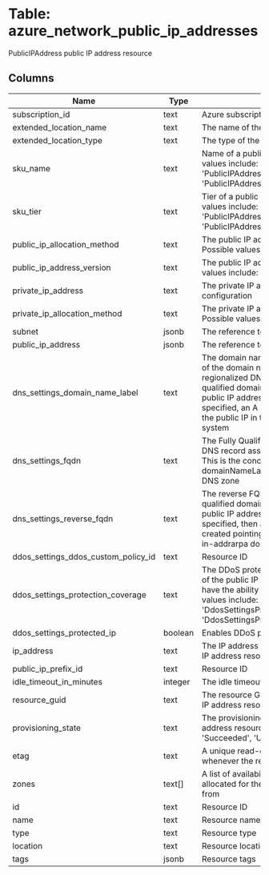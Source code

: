
# Table: azure_network_public_ip_addresses
PublicIPAddress public IP address resource
## Columns
| Name        | Type           | Description  |
| ------------- | ------------- | -----  |
|subscription_id|text|Azure subscription id|
|extended_location_name|text|The name of the extended location|
|extended_location_type|text|The type of the extended location|
|sku_name|text|Name of a public IP address SKU Possible values include: 'PublicIPAddressSkuNameBasic', 'PublicIPAddressSkuNameStandard'|
|sku_tier|text|Tier of a public IP address SKU Possible values include: 'PublicIPAddressSkuTierRegional', 'PublicIPAddressSkuTierGlobal'|
|public_ip_allocation_method|text|The public IP address allocation method Possible values include: 'Static', 'Dynamic'|
|public_ip_address_version|text|The public IP address version Possible values include: 'IPv4', 'IPv6'|
|private_ip_address|text|The private IP address of the IP configuration|
|private_ip_allocation_method|text|The private IP address allocation method Possible values include: 'Static', 'Dynamic'|
|subnet|jsonb|The reference to the subnet resource|
|public_ip_address|jsonb|The reference to the public IP resource|
|dns_settings_domain_name_label|text|The domain name label The concatenation of the domain name label and the regionalized DNS zone make up the fully qualified domain name associated with the public IP address If a domain name label is specified, an A DNS record is created for the public IP in the Microsoft Azure DNS system|
|dns_settings_fqdn|text|The Fully Qualified Domain Name of the A DNS record associated with the public IP This is the concatenation of the domainNameLabel and the regionalized DNS zone|
|dns_settings_reverse_fqdn|text|The reverse FQDN A user-visible, fully qualified domain name that resolves to this public IP address If the reverseFqdn is specified, then a PTR DNS record is created pointing from the IP address in the in-addrarpa domain to the reverse FQDN|
|ddos_settings_ddos_custom_policy_id|text|Resource ID|
|ddos_settings_protection_coverage|text|The DDoS protection policy customizability of the public IP Only standard coverage will have the ability to be customized Possible values include: 'DdosSettingsProtectionCoverageBasic', 'DdosSettingsProtectionCoverageStandard'|
|ddos_settings_protected_ip|boolean|Enables DDoS protection on the public IP|
|ip_address|text|The IP address associated with the public IP address resource|
|public_ip_prefix_id|text|Resource ID|
|idle_timeout_in_minutes|integer|The idle timeout of the public IP address|
|resource_guid|text|The resource GUID property of the public IP address resource|
|provisioning_state|text|The provisioning state of the public IP address resource Possible values include: 'Succeeded', 'Updating', 'Deleting', 'Failed'|
|etag|text|A unique read-only string that changes whenever the resource is updated|
|zones|text[]|A list of availability zones denoting the IP allocated for the resource needs to come from|
|id|text|Resource ID|
|name|text|Resource name|
|type|text|Resource type|
|location|text|Resource location|
|tags|jsonb|Resource tags|
